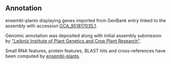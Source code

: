 **Annotation**
----------

ensembl-plants displaying genes imported from GenBank entry linked to the assembly with accession [GCA\_951817035.1](http://www.ebi.ac.uk/ena/data/view/GCA_951817035.1).

Genomic annotation was deposited along with initial assembly submission by ["Leibniz Institute of Plant Genetics and Crop Plant Research"](URL_GOES_HERE).

Small RNA features, protein features, BLAST hits and cross-references have been
computed by [ensembl-plants](https://plants.ensembl.org/info/genome/annotation/index.html).
